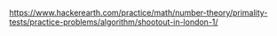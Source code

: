 https://www.hackerearth.com/practice/math/number-theory/primality-tests/practice-problems/algorithm/shootout-in-london-1/
